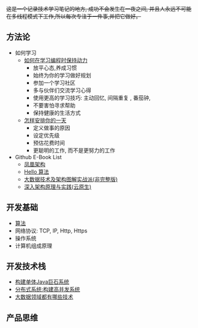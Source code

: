 ~~这是一个记录技术学习笔记的地方, 成功不会发生在一夜之间, 并且人永远不可能在多线程模式下工作,所以每次专注于一件事,并把它做好。~~

## 方法论

- 如何学习
    - [如何在学习编程时保持动力](https://www.freecodecamp.org/chinese/news/how-to-stay-motivated-while-learning-to-code/)
        - 放平心态,养成习惯
        - 始终为你的学习做好规划
        - 参加一个学习社区
        - 多与伙伴们交流学习心得
        - 使用更高的学习技巧: 主动回忆, 间隔重复 , 番茄钟,
        - 不要害怕寻求帮助
        - 保持健康的生活方式
    - [怎样安排你的一天](https://www.calendar.com/blog/how-to-schedule-your-day-for-optimal-productivity/)
        - 定义做事的原因
        - 设定优先级
        - 预估花费时间
        - 更聪明的工作, 而不是更努力的工作
- Github E-Book List
    - [凤凰架构](https://icyfenix.cn/)
    - [Hello 算法](https://www.hello-algo.com/)
    - [大数据技术及架构图解实战派(非完整版)](https://github.com/xuwei517/bigdata_ebook)
    - [深入架构原理与实践(云原生)](https://github.com/isno/theByteBook)

## 开发基础

- [算法](https://github.com/q1os/algroithm)
- 网络协议: TCP, IP, Http, Https
- 操作系统
- 计算机组成原理


## 开发技术栈

- [构建单体Java巨石系统](https://github.com/q1os/monolithic-for-java)
- [分布式系统:构建高并发系统](https://github.com/q1os/distributed-for-java)
- [大数据领域都有哪些技术](https://github.com/q1os/projects-for-bigdata)

## 产品思维




